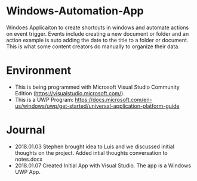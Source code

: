 # Windows-Automation-App

Windoes Applicaiton to create shortcuts in windows and automate actions on event trigger. Events include creating a new document or folder and an action example is auto adding the date to the title to a folder or document. This is what some content creators do manually to organize their data. 

# Environment
- This is being programmed with Microsoft Visual Studio Community Edition (https://visualstudio.microsoft.com/).
- This is a UWP Program: https://docs.microsoft.com/en-us/windows/uwp/get-started/universal-application-platform-guide

# Journal 

- 2018.01.03 Stephen brought idea to Luis and we discussed initial thoughts on the project. Added intial thoughts conversation to notes.docx
- 2018.01.07 Created Initial App with Visual Studio. The app is a Windows UWP App.

